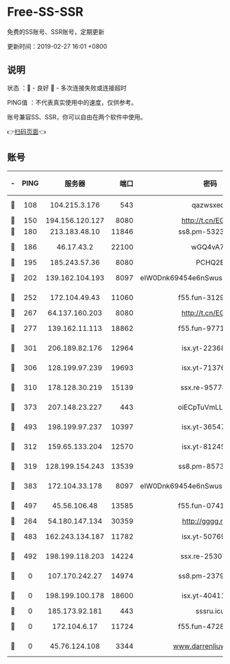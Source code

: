 # Free-SS-SSR

免费的SS账号、SSR账号，定期更新

更新时间：2019-02-27 16:01 +0800

## 说明

状态     ：🙂 - 良好 🙁 - 多次连接失败或连接超时

PING值   ：不代表真实使用中的速度，仅供参考。

账号兼容SS、SSR，你可以自由在两个软件中使用。

👉[扫码页面](https://liesauer.github.io/free-ss-ssr.github.io/)👈

## 账号

|-|PING|服务器|端口|密码|加密方式|区域|
|:----:|:----:|:-----:|-----:|:----:|:----:|:----:|
|🙂|108|104.215.3.176|543|qazwsxedc|aes-256-gcm|JP|
|🙂|150|194.156.120.127|8080|http://t.cn/EGJIyrl|rc4-md5|RU|
|🙂|180|213.183.48.10|11846|ss8.pm-53239933|rc4-md5|RU|
|🙂|186|46.17.43.2|22100|wGQ4vA7D|aes-256-gcm|RU|
|🙂|195|185.243.57.36|8080|PCHQ2E|rc4-md5|US|
|🙂|202|139.162.104.193|8097|eIW0Dnk69454e6nSwuspv9DmS201tQ0D|aes-256-cfb|JP|
|🙂|252|172.104.49.43|11060|f55.fun-31295272|aes-256-cfb|SG|
|🙂|267|64.137.160.203|8080|http://t.cn/EGJIyrl|rc4-md5|CA|
|🙂|277|139.162.11.113|18862|f55.fun-97715829|aes-256-cfb|SG|
|🙂|301|206.189.82.176|12964|isx.yt-22368985|aes-256-cfb|SG|
|🙂|306|128.199.97.239|19693|isx.yt-71376906|aes-256-cfb|SG|
|🙂|310|178.128.30.219|15139|ssx.re-95778492|aes-256-cfb|SG|
|🙂|373|207.148.23.227|443|oiECpTuVmLLxk4Ts|aes-256-cfb|US|
|🙂|493|198.199.97.237|10397|isx.yt-36547165|aes-256-cfb|US|
|🙂|312|159.65.133.204|12570|isx.yt-81245321|aes-256-cfb|SG|
|🙂|319|128.199.154.243|13539|ss8.pm-85739206|aes-256-cfb|SG|
|🙂|383|172.104.33.178|8097|eIW0Dnk69454e6nSwuspv9DmS201tQ0D|aes-256-cfb|SG|
|🙂|497|45.56.106.48|13585|f55.fun-07412512|aes-256-cfb|US|
|🙁|264|54.180.147.134|30359|http://gggg.rocks|chacha20|KR|
|🙁|483|162.243.134.187|11782|isx.yt-50769400|aes-256-cfb|US|
|🙁|492|198.199.118.203|14224|ssx.re-25307472|aes-256-cfb|US|
|🙁|0|107.170.242.27|14974|ss8.pm-23796497|aes-256-cfb|US|
|🙁|0|198.199.100.178|18600|isx.yt-40411480|aes-256-cfb|US|
|🙁|0|185.173.92.181|443|sssru.icu|rc4-md5|RU|
|🙁|0|172.104.6.17|11724|f55.fun-47281040|aes-256-cfb|US|
|🙁|0|45.76.124.108|3344|www.darrenliuwei.com|aes-256-cfb|AU|
